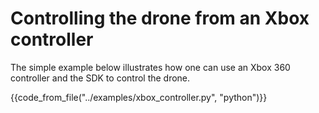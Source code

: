 # Controlling the drone from an Xbox controller

The simple example below illustrates how one can use an Xbox 360 controller and the SDK to control the drone.

{{code_from_file("../examples/xbox_controller.py", "python")}}

